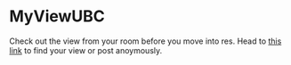 # MyViewUBC
Check out the view from your room before you move into res. Head to [this link](https://www.my-view-ubc.com) to find your view or post anoymously.
